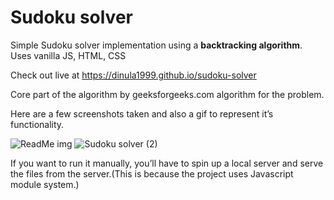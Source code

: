 # Sudoku solver

Simple Sudoku solver implementation using a **backtracking algorithm**.
Uses vanilla JS, HTML, CSS

Check out live at https://dinula1999.github.io/sudoku-solver

Core part of the algorithm by geeksforgeeks.com algorithm for the problem.

Here are a few screenshots taken and also a gif to represent it’s functionality.

![ReadMe img](https://user-images.githubusercontent.com/57215000/122262098-ade7f700-cef2-11eb-9b1e-fca971ae7b17.png)
![Sudoku solver (2)](https://user-images.githubusercontent.com/57215000/122263778-70846900-cef4-11eb-9cbc-a58233828b7f.gif)

If you want to run it manually, you’ll have to spin up a local server and serve the files from the server.(This is because the project uses Javascript module system.)
